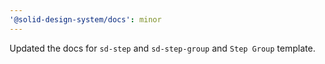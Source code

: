 ```yaml
---
'@solid-design-system/docs': minor
---
```


Updated the docs for `sd-step` and `sd-step-group` and `Step Group` template.
